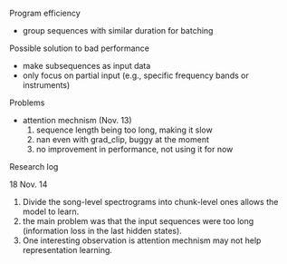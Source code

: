 Program efficiency
- group sequences with similar duration for batching

Possible solution to bad performance
- make subsequences as input data
- only focus on partial input (e.g., specific frequency bands or instruments)

Problems
- attention mechnism (Nov. 13)
    1. sequence length being too long, making it slow
    2. nan even with grad_clip, buggy at the moment
    3. no improvement in performance, not using it for now

Research log

18 Nov. 14 
1. Divide the song-level spectrograms into chunk-level ones allows the model to learn.
2. the main problem was that the input sequences were too long (information loss in the last hidden states).
3. One interesting observation is attention mechnism may not help representation learning.
